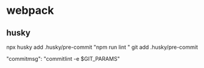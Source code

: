 # webpack

## husky

npx husky add .husky/pre-commit "npm run lint <your script>"
git add .husky/pre-commit

"commitmsg": "commitlint -e $GIT_PARAMS"